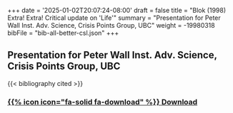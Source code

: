 +++
date = '2025-01-02T20:07:24-08:00'
draft = false
title = "Blok (1998) Extra! Extra! Critical update on 'Life'"
summary = "Presentation for Peter Wall Inst. Adv. Science, Crisis Points Group, UBC"
weight = -19980318 
bibFile = "bib-all-better-csl.json"
+++
<!-- Must include "bib" in filename: https://labs.loupbrun.ca/hugo-cite/usage/ -->

## Presentation for Peter Wall Inst. Adv. Science, Crisis Points Group, UBC

<!-- 
{{< cite "blokExtra1998" >}}
 -->
{{< bibliography cited >}}


### [{{% icon icon="fa-solid fa-download" %}} Download](../blok98b.pdf)